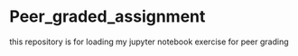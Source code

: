 # Peer_graded_assignment
this repository is for loading my jupyter notebook exercise for peer grading
